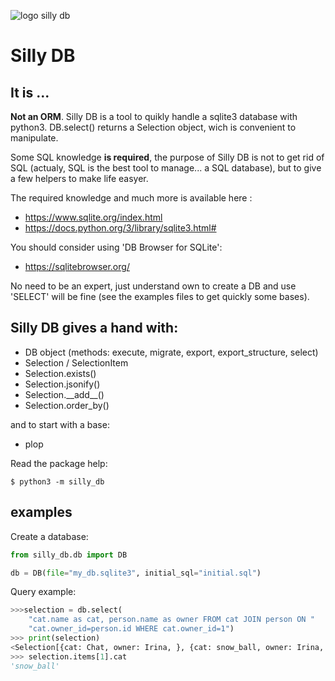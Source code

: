 ![logo silly db](https://i.goopics.net/60cef4.png)

# Silly DB


## It is ...
**Not an ORM**. Silly DB is a tool to quikly handle a sqlite3 database with python3.  DB.select() returns a Selection object, wich is convenient to manipulate.

Some SQL knowledge **is required**, the purpose of Silly DB is not to get rid of SQL (actualy, SQL is the best tool to manage... a SQL database), but to give a few helpers to make life easyer.

The required knowledge and much more is available here :

- https://www.sqlite.org/index.html
- https://docs.python.org/3/library/sqlite3.html#

You should consider using 'DB Browser for SQLite':

- https://sqlitebrowser.org/

No need to be an expert, just understand own to create a DB and use 'SELECT' will be fine (see the examples files to get quickly some bases).

## Silly DB gives a hand with:

- DB object (methods: execute, migrate, export, export_structure, select)
- Selection / SelectionItem
- Selection.exists()
- Selection.jsonify()
- Selection.\_\_add__()
- Selection.order_by()

and to start with a base:
- plop

Read the package help:

```
$ python3 -m silly_db
```

## examples

Create a database:
```python
from silly_db.db import DB

db = DB(file="my_db.sqlite3", initial_sql="initial.sql")
```

Query example:
```python
>>>selection = db.select(
    "cat.name as cat, person.name as owner FROM cat JOIN person ON "
    "cat.owner_id=person.id WHERE cat.owner_id=1")
>>> print(selection)
<Selection[{cat: Chat, owner: Irina, }, {cat: snow_ball, owner: Irina, }, ]>
>>> selection.items[1].cat
'snow_ball'

```
